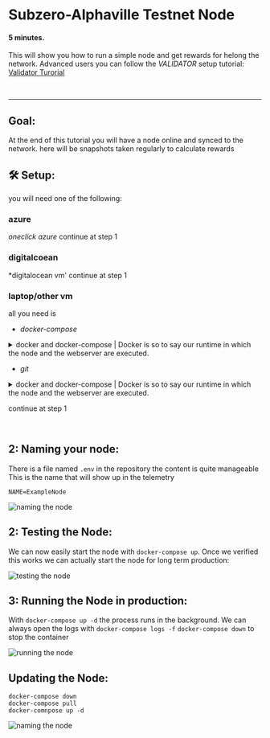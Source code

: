 # Subzero-Alphaville Testnet Node
#### 5 minutes.
This will show you how to run a simple node and get rewards for helong the network.
Advanced users you can follow the _VALIDATOR_ setup tutorial: [Validator Turorial](README_VALIDATOR.md)

<br/>

---

## Goal:
At the end of this tutorial you will have a node online and synced to the network.
here will be snapshots taken regularly to calculate rewards


## 🛠️ Setup:
you will need one of the following:

### azure
*oneclick azure*
continue at step 1

### digitalcoean
*digitalocean vm'
continue at step 1

### laptop/other vm
all you need is 

- *docker-compose*
<details><summary>docker and docker-compose | Docker is so to say our runtime in which the node and the webserver are executed.</summary>
<h3>Linux</h3>
<a href="https://docs.docker.com/engine/install/ubuntu/">Install Docker Engine</a>
<br/>
<a href ="https://docs.docker.com/compose/install/">Install Docker Compose</a>
<br/>
<a href="https://docs.docker.com/engine/install/linux-postinstall/">Post-installation steps for Linux</a>
<hr>
<h3>Windows:</h3>
<a href="https://hub.docker.com/editions/community/docker-ce-desktop-windows"> 
Docker Desktop for Windows</a>
</details>

- *git*
<details><summary>docker and docker-compose | Docker is so to say our runtime in which the node and the webserver are executed.</summary>
<h3>Linux&OSX</h3>
<a href="https://git-scm.com/book/en/v2/Getting-Started-Installing-Git"></a>
<hr>
<h3>Windows:</h3>
<a href="https://git-scm.com/"> 
Git SCM for Windows</a>
</details>

continue at step 1

<br/>

## 2: Naming your node:

There is a file named `.env` in the repository the content is quite manageable
This is the name that will show up in the telemetry

```
NAME=ExampleNode
```

![naming the node](images/naming.png)

## 2: Testing the Node:

We can now easily start the node with `docker-compose up`.
Once we verified this works we can actually start the node for long term production:

![testing the node](images/testing.png)

## 3: Running the Node in production:

With `docker-compose up -d` the process runs in the background.
We can always open the logs with `docker-compose logs -f`
`docker-compose down` to stop the container

![running the node](images/running.png)

## Updating the Node:
```
docker-compose down
docker-compose pull
docker-comnpose up -d
```

![naming the node](images/updating.png)
